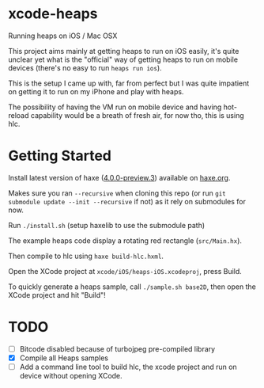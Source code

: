 # xcode-heaps

Running heaps on iOS / Mac OSX

This project aims mainly at getting heaps to run on iOS easily, it's quite 
unclear yet what is the "official" way of getting heaps to run on mobile 
devices (there's no easy to run `heaps run ios`).

This is the setup I came up with, far from perfect but I was quite impatient 
on getting it to run on my iPhone and play with heaps.

The possibility of having the VM run on mobile device and having hot-reload
capability would be a breath of fresh air, for now tho, this is using hlc.

# Getting Started

Install latest version of haxe ([4.0.0-preview.3](https://haxe.org/download/version/4.0.0-preview.3/)) available on [haxe.org](https://haxe.org/).

Makes sure you ran `--recursive` when cloning this repo (or run `git submodule update --init --recursive` if not) 
as it rely on submodules for now.

Run `./install.sh` (setup haxelib to use the submodule path)

The example heaps code display a rotating red rectangle (`src/Main.hx`).

Then compile to hlc using `haxe build-hlc.hxml`.

Open the XCode project at `xcode/iOS/heaps-iOS.xcodeproj`, press Build.

To quickly generate a heaps sample, call `./sample.sh base2D`, then open the XCode project and hit "Build"!

# TODO

- [ ] Bitcode disabled because of turbojpeg pre-compiled library
- [x] Compile all Heaps samples
- [ ] Add a command line tool to build hlc, the xcode project and run on device without opening XCode.
